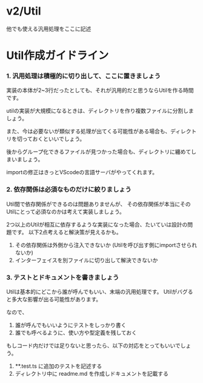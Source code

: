 # v2/Util

他でも使える汎用処理をここに記述


# Util作成ガイドライン

### 1. 汎用処理は積極的に切り出して、ここに置きましょう

実装の本体が2~3行だったとしても、それが汎用的だと思うならUtilを作る時間です。

utilの実装が大規模になるときは、ディレクトリを作り複数ファイルに分割しましょう。

また、今は必要ないが類似する処理が出てくる可能性がある場合も、ディレクトリを切っておくといいでしょう。

後からグループ化できるファイルが見つかった場合も、ディレクトリに纏めてしまいましょう。

importの修正はきっとVScodeの言語サーバがやってくれます。


### 2. 依存関係は必須なものだけに絞りましょう

Util間で依存関係ができるのは問題ありませんが、
その依存関係が本当にそのUtilにとって必須なのかは考えて実装しましょう。

2つ以上のUtilが相互に依存するような実装になった場合、たいていは設計の問題です。
以下2点考えると解決策が見えるかも。

1. その依存関係は外側から注入できないか (Utilを呼び出す側にimportさせられないか)
2. インターフェイスを別ファイルに切り出して解決できないか


### 3. テストとドキュメントを書きましょう

Utilは基本的にどこから誰が呼んでもいい、末端の汎用処理です。
Utilがバグると多大な影響が出る可能性があります。

なので、

1. 誰が呼んでもいいようにテストをしっかり書く
2. 誰でも呼べるように、使い方や型定義を残しておく

もしコード内だけでは足りないと思ったら、以下の対応をとってもいいでしょう。

1. **.test.ts に追加のテストを記述する
2. ディレクトリ中に readme.md を作成しドキュメントを記載する

